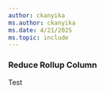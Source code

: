 ```yaml
---
author: ckanyika
ms.author: ckanyika
ms.date: 4/21/2025
ms.topic: include
---
```


### Reduce Rollup Column

Test